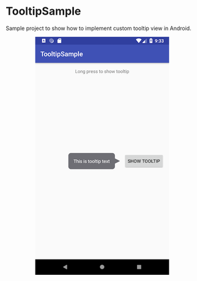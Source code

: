 # TooltipSample
Sample project to show how to implement custom tooltip view in Android.

<p align="center">
    <img alt="Screen 1" src="./img-01.png" />
</p>
